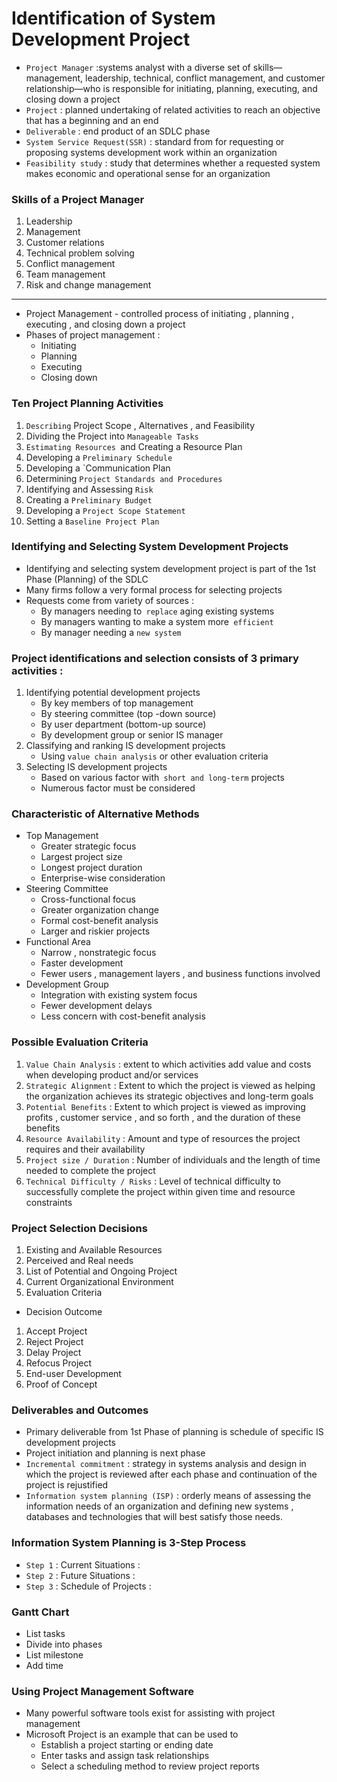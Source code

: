 # Identification of System Development Project
- `Project Manager` :systems analyst with a diverse set of skills—management, leadership, technical, conflict management, and customer relationship—who is responsible for initiating, planning, executing, and closing down a project
- `Project` : planned undertaking of related activities to reach an objective that has a beginning and an end
- `Deliverable` : end product of an SDLC phase
- `System Service Request(SSR)` : standard from for requesting or proposing systems development work within an organization
- `Feasibility study` :  study that determines whether a requested system makes economic and operational sense for an organization

### Skills of a Project Manager
1. Leadership
2. Management
3. Customer relations
4. Technical problem solving
5. Conflict management
6. Team management
7. Risk and change management

---
- Project Management - controlled process of initiating , planning , executing , and closing down a project
- Phases of project management : 
	- Initiating
	- Planning
	- Executing
	- Closing down
### Ten Project Planning Activities 
1. `Describing` Project Scope , Alternatives , and Feasibility
2. Dividing the Project into `Manageable Tasks`
3. `Estimating Resources `and Creating a Resource Plan
4. Developing a `Preliminary Schedule`
5. Developing a `Communication Plan
6. Determining `Project Standards and Procedures`
7. Identifying and Assessing `Risk`
8. Creating a `Preliminary Budget`
9. Developing a `Project Scope Statement`
10. Setting a `Baseline Project Plan`
### Identifying and Selecting System Development Projects
- Identifying and selecting system development project is part of the 1st Phase (Planning) of the SDLC
- Many firms follow a very formal process for selecting projects
- Requests come from variety of sources : 
	- By managers needing to` replace` aging existing systems
	- By managers wanting to make a system more` efficient`
	- By manager needing a `new system`
### Project identifications and selection consists of 3 primary activities : 
1. Identifying potential development projects
	- By key members of top management 
	- By steering committee (top -down source)
	- By user department (bottom-up source)
	- By development group or senior IS manager
2. Classifying and ranking IS development projects
	- Using `value chain analysis` or other evaluation criteria
3. Selecting IS development projects
	- Based on various factor with` short and long-term` projects
	- Numerous factor must be considered
### Characteristic of Alternative Methods
- Top Management 
	- Greater strategic focus
	- Largest project size
	- Longest project duration
	- Enterprise-wise consideration
- Steering Committee
	- Cross-functional focus
	- Greater organization change
	- Formal cost-benefit analysis
	- Larger and riskier projects
- Functional Area
	- Narrow , nonstrategic focus
	- Faster development
	- Fewer users , management layers , and business functions involved
- Development Group
	- Integration with existing system focus
	- Fewer development delays
	- Less concern with cost-benefit analysis
### Possible Evaluation Criteria
1. `Value Chain Analysis` : extent to which activities add value and costs when developing product and/or services
2. `Strategic Alignment` : Extent to which the project is viewed as helping the organization achieves its strategic objectives and long-term goals
3. `Potential Benefits` : Extent to which project is viewed as improving profits , customer service , and so forth , and the duration of these benefits
4. `Resource Availability` : Amount and type of resources the project requires and their availability
5. `Project size / Duration` : Number of individuals and the length of time needed to complete the project
6. `Technical Difficulty / Risks` : Level of technical difficulty to successfully complete the project within given time and resource constraints
### Project Selection Decisions
1. Existing and Available Resources
2. Perceived and Real needs
3. List of Potential and Ongoing Project
4. Current Organizational Environment
5. Evaluation Criteria
- Decision Outcome
1. Accept Project
2. Reject Project
3. Delay Project
4. Refocus Project
5. End-user Development
6. Proof of Concept
### Deliverables and Outcomes
- Primary deliverable from 1st Phase of planning is schedule of specific IS development projects
- Project initiation and planning is next phase
- `Incremental commitment` : strategy in systems analysis and design in which the project is reviewed after each phase and continuation of the project is rejustified
- `Information system planning (ISP)` : orderly means of assessing the information needs of an organization and defining new systems , databases and technologies that will best satisfy those needs.
### Information System Planning is 3-Step Process
- `Step 1` : Current Situations : 
- `Step 2` : Future Situations : 
- `Step 3` : Schedule of Projects :
### Gantt Chart 
- List tasks
- Divide into phases
- List milestone
- Add time
### Using Project Management Software
- Many powerful software tools exist for assisting with project management 
- Microsoft Project is an example that can be used to 
	- Establish a project starting or ending date
	- Enter tasks and assign task relationships
	- Select a scheduling method to review project reports
